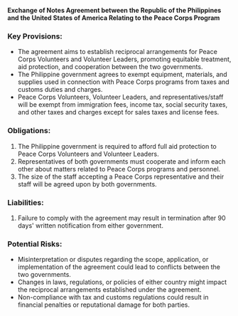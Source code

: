 **Exchange of Notes Agreement between the Republic of the Philippines and the United States of America Relating to the Peace Corps Program**

### Key Provisions:

*   The agreement aims to establish reciprocal arrangements for Peace Corps Volunteers and Volunteer Leaders, promoting equitable treatment, aid protection, and cooperation between the two governments.
*   The Philippine government agrees to exempt equipment, materials, and supplies used in connection with Peace Corps programs from taxes and customs duties and charges.
*   Peace Corps Volunteers, Volunteer Leaders, and representatives/staff will be exempt from immigration fees, income tax, social security taxes, and other taxes and charges except for sales taxes and license fees.

### Obligations:

1.  The Philippine government is required to afford full aid protection to Peace Corps Volunteers and Volunteer Leaders.
2.  Representatives of both governments must cooperate and inform each other about matters related to Peace Corps programs and personnel.
3.  The size of the staff accepting a Peace Corps representative and their staff will be agreed upon by both governments.

### Liabilities:

1.  Failure to comply with the agreement may result in termination after 90 days' written notification from either government.

### Potential Risks:

*   Misinterpretation or disputes regarding the scope, application, or implementation of the agreement could lead to conflicts between the two governments.
*   Changes in laws, regulations, or policies of either country might impact the reciprocal arrangements established under the agreement.
*   Non-compliance with tax and customs regulations could result in financial penalties or reputational damage for both parties.